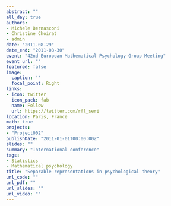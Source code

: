```yaml
---
abstract: ""
all_day: true
authors:
- Michele Bernasconi
- Christine Choirat
- admin
date: "2011-08-29"
date_end: "2011-08-30"
event: "42nd European Mathematical Psychology Group Meeting"
event_url: ""
featured: false
image:
  caption: ''
  focal_point: Right
links:
- icon: twitter
  icon_pack: fab
  name: Follow
  url: https://twitter.com/rfl_seri
location: Paris, France
math: true
projects:
- "Project002"
publishDate: "2011-01-01T00:00:00Z"
slides: ""
summary: "International conference"
tags:
- Statistics
- Mathematical psychology
title: "Separable representations in psychological theory"
url_code: ""
url_pdf: ""
url_slides: ""
url_video: ""
---
```

